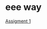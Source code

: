 
<h1> eee way </h1>

<p><a href ="/BasicWebDev/assignment1.html" target= "blank">Assigment 1</a></p>
